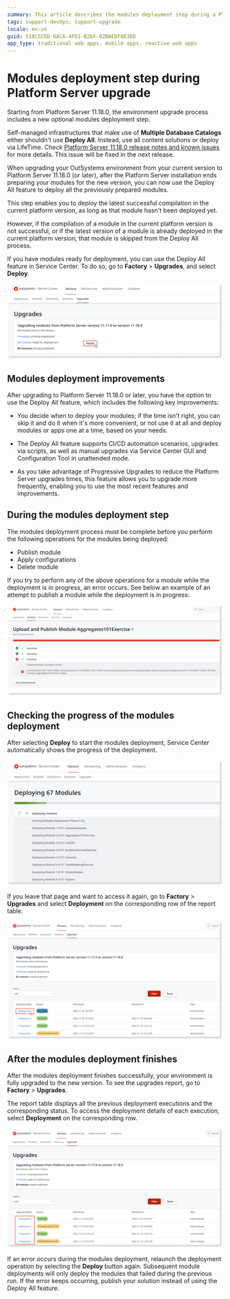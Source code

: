 ```yaml
---
summary: This article describes the modules deployment step during a Platform Server upgrade.
tags: support-devOps; support-upgrade
locale: en-us
guid: 510C5CED-6AC6-4FD1-B26F-02BAEDF8E3DD
app_type: traditional web apps, mobile apps, reactive web apps
---
```


# Modules deployment step during Platform Server upgrade

Starting from Platform Server 11.18.0, the environment upgrade process includes a new optional modules deployment step.

<div class="warning" markdown="1">

Self-managed infrastructures that make use of **Multiple Database Catalogs** either shouldn't use **Deploy All**. Instead, use all content solutions or deploy via LifeTime. Check [Platform Server 11.18.0 release notes and known issues](https://success.outsystems.com/Support/Release_Notes/11/Platform_Server#platform_server_11.18.0) for more details. This issue will be fixed in the next release. 

</div>

When upgrading your OutSystems environment from your current version to Platform Server 11.18.0 (or later), after the Platform Server installation ends preparing your modules for the new version, you can now use the Deploy All feature to deploy all the previously prepared modules.

This step enables you to deploy the latest successful compilation in the current platform version, as long as that module hasn't been deployed yet.

However, if the compilation of a module in the current platform version is not successful, or if the latest version of a module is already deployed in the current platform version, that module is skipped from the Deploy All process.

If you have modules ready for deployment, you can use the Deploy All feature in Service Center. To do so, go to **Factory** > **Upgrades**, and select **Deploy**.

![Selecting the **Deploy** operation in Upgrades page of Service Center](images/deploy-sc.png)


## Modules deployment improvements

After upgrading to Platform Server 11.18.0 or later, you have the option to  use the Deploy All feature, which includes the following key improvements:

* You decide when to deploy your modules; if the time isn't right, you can skip it and do it when it's more convenient, or not  use it at all and deploy modules or apps one at a time, based on your  needs.

* The Deploy All feature supports CI/CD automation scenarios, upgrades via scripts, as well as manual upgrades via Service Center GUI and Configuration Tool in unattended mode.

* As you take advantage of Progressive Upgrades to reduce the Platform Server upgrades times, this feature allows you to upgrade more frequently, enabling you to use the most recent features and improvements.


## During the modules deployment step

The  modules deployment process must be complete before you perform the following operations for the modules being deployed:

* Publish module
* Apply configurations
* Delete module

If you try to perform any of the above operations for a module while the deployment is in progress, an error occurs. See below an example of an attempt to publish a module while the deployment is in progress: 

![Error shown in the Modules page of Service Center](images/error-deploy-sc.png)


## Checking the progress of the modules deployment

After selecting **Deploy** to start the modules deployment, Service Center automatically shows the progress of the deployment. 

![Deployment progress details](images/deploy-progress-sc.png)

If you leave that page and want to access it again, go to **Factory** > **Upgrades** and select **Deployment** on the corresponding row of the report table.

![Select Deployment details](images/select-deploy-details-sc.png)


## After the modules deployment finishes

After the modules deployment finishes successfully, your environment is fully upgraded to the new version. To see the upgrades report, go to **Factory** > **Upgrades**. 

The report table displays all the previous deployment executions and the corresponding status. To access the deployment details of each execution, select **Deployment** on the corresponding row.

![Deployment finished details](images/select-deploy-finished-sc.png)

If an error occurs during the modules deployment, relaunch the deployment operation by selecting the **Deploy** button again. Subsequent module deployments will only deploy the modules that failed during the previous run. If the error keeps occurring, publish your solution instead of using the Deploy All feature.



